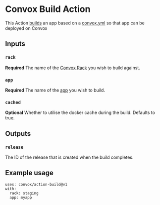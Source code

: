 # Convox Build Action
This Action [builds](https://docs.convox.com/deployment/builds) an app based on a [convox.yml](https://docs.convox.com/application/convox-yml) so that app can be deployed on Convox

## Inputs
### `rack`
**Required** The name of the [Convox Rack](https://docs.convox.com/introduction/rack) you wish to build against.
### `app`
**Required** The name of the [app](https://docs.convox.com/deployment/creating-an-application) you wish to build.
### `cached`
**Optional** Whether to utilise the docker cache during the build. Defaults to true.

## Outputs
### `release`
The ID of the release that is created when the build completes. 
## Example usage
```
uses: convox/action-build@v1
with:
  rack: staging
  app: myapp
```